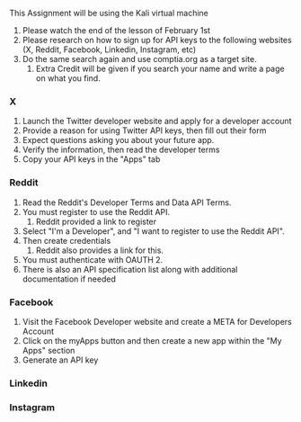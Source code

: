 This Assignment will be using the Kali virtual machine

1. Please watch the end of the lesson of February 1st
2. Please research on how to sign up for API keys to the following websites (X, Reddit, Facebook, Linkedin, Instagram, etc)
3. Do the same search again and use comptia.org as a target site.
    1. Extra Credit will be given if you search your name and write a page on what you find.

### X
1.  Launch the Twitter developer website and apply for a developer account
2. Provide a reason for using Twitter API keys, then fill out their form
3. Expect questions asking you about your future app.
4. Verify the information, then read the developer terms
5. Copy your API keys in the "Apps" tab

### Reddit
1. Read the Reddit's Developer Terms and Data API Terms.
2. You must register to use the Reddit API.
	1. Reddit provided a link to register
3. Select "I'm a Developer", and "I want to register to use the Reddit API". 
4. Then create credentials
	1. Reddit also provides a link for this.
5. You must authenticate with OAUTH 2.
6. There is also an API specification list along with additional documentation if needed

### Facebook
1. Visit the Facebook Developer website and create a META for Developers Account
2. Click on the myApps button and then create a new app within the "My Apps" section
3. Generate an API key

### Linkedin


### Instagram


